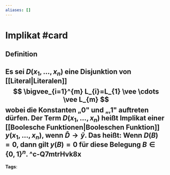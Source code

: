 ```yaml
---
aliases: []
---
```


# Implikat #card
## Definition
Es sei $D\left(x_{1}, \ldots, x_{n}\right)$ eine Disjunktion von [[Literal|Literalen]]
$$
\bigvee_{i=1}^{m} L_{i}=L_{1} \vee \cdots \vee L_{m}
$$
wobei die Konstanten „0" und „,1" auftreten dürfen. Der Term $D\left(x_{1}, \ldots, x_{n}\right)$ heißt Implikat einer [[Boolesche Funktionen|Booleschen Funktion]] $y\left(x_{1}, \ldots, x_{n}\right)$, wenn $\bar{D} \rightarrow \bar{y}$. Das heißt: Wenn $D(B)=0$, dann gilt $y(B)=0$ für diese Belegung $B \in\{0,1\}^{n}$.
^c-Q7mtrHvk8x
---
**Tags**: 